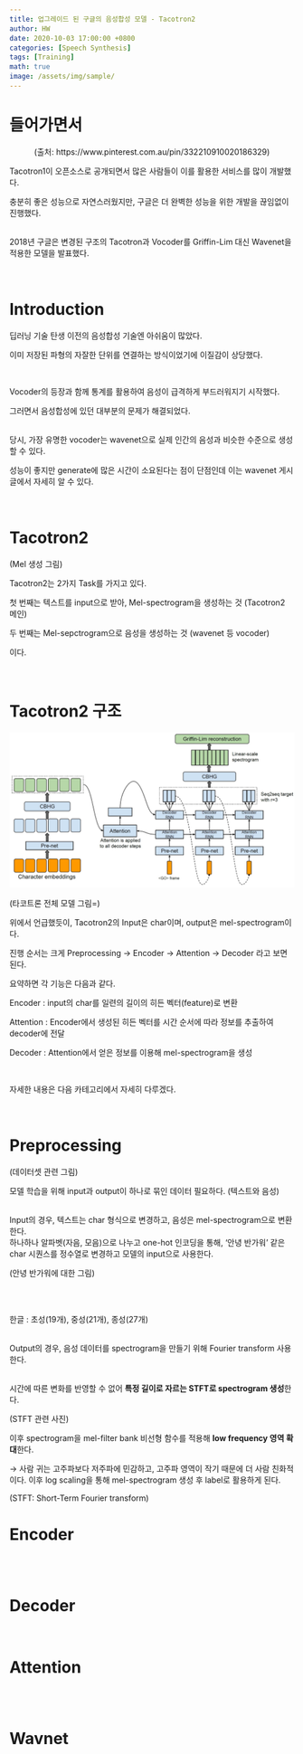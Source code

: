 ```yaml
---
title: 업그레이드 된 구글의 음성합성 모델 - Tacotron2
author: HW
date: 2020-10-03 17:00:00 +0800
categories: [Speech Synthesis]
tags: [Training]
math: true
image: /assets/img/sample/
---
```




# **들어가면서**



<center>(출처: https://www.pinterest.com.au/pin/332210910020186329)</center>


Tacotron1이 오픈소스로 공개되면서 많은 사람들이 이를 활용한 서비스를 많이 개발했다. <br/>

충분히 좋은 성능으로 자연스러웠지만, 구글은 더 완벽한 성능을 위한 개발을 끊임없이 진행했다.<br/><br/>

2018년 구글은 변경된 구조의 Tacotron과 Vocoder를 Griffin-Lim 대신 Wavenet을 적용한 모델을 발표했다.<br/><br/><br/>



# Introduction

딥러닝 기술 탄생 이전의 음성합성 기술엔 아쉬움이 많았다.

이미 저장된 파형의 자잘한 단위를 연결하는 방식이었기에 이질감이 상당했다.<br/>

<br/>

Vocoder의 등장과 함께 통계를 활용하여 음성이 급격하게 부드러워지기 시작했다.<br/>

그러면서 음성합성에 있던 대부분의 문제가 해결되었다. <br/><br/>



당시, 가장 유명한 vocoder는 wavenet으로 실제 인간의 음성과 비슷한 수준으로 생성할 수 있다.

성능이 좋지만 generate에 많은 시간이 소요된다는 점이 단점인데 이는 wavenet 게시글에서 자세히 알 수 있다.<br/><br/><br/>



# Tacotron2 



(Mel 생성 그림)

Tacotron2는 2가지 Task를 가지고 있다.<br/>

첫 번째는 텍스트를 input으로 받아, Mel-spectrogram을 생성하는 것 (Tacotron2 메인)

두 번째는 Mel-sepctrogram으로 음성을 생성하는 것 (wavenet 등 vocoder)

이다.<br/><br/><br/>



# Tacotron2 구조

![tacotron_model](/assets/img/insert/tacotron/tacotron_model.jpg)

(타코트론 전체 모델 그림=)

위에서 언급했듯이, Tacotron2의 Input은 char이며, output은 mel-spectrogram이다.<br/>

진행 순서는 크게 Preprocessing → Encoder → Attention → Decoder 라고 보면 된다.<br/>



요약하면 각 기능은 다음과 같다.<br/>

Encoder : input의 char를 일련의 길이의 히든 벡터(feature)로 변환<br/>

Attention : Encoder에서 생성된 히든 벡터를 시간 순서에 따라 정보를 추출하여 decoder에 전달<br/>

Decoder : Attention에서 얻은 정보를 이용해 mel-spectrogram을 생성<br/>

<br/>

자세한 내용은 다음 카테고리에서 자세히 다루겠다.<br/><br/><br/>



# Preprocessing 

(데이터셋 관련 그림)

모델 학습을 위해 input과 output이 하나로 묶인 데이터 필요하다. (텍스트와 음성)<br/><br/>

Input의 경우, 텍스트는 char 형식으로 변경하고, 음성은 mel-spectrogram으로 변환한다.<br/>
하나하나 알파벳(자음, 모음)으로 나누고 one-hot 인코딩을 통해,
 ‘안녕 반가워’ 같은 char 시퀀스를 정수열로 변경하고 모델의 input으로 사용한다.

(안녕 반가워에 대한 그림)

<br/><br/>

한글 : 초성(19개), 중성(21개), 종성(27개)<br/><br/>

Output의 경우, 음성 데이터를 spectrogram을 만들기 위해 Fourier transform 사용한다.

<br/>시간에 따른 변화를 반영할 수 없어 **특정 길이로 자르는 STFT로 spectrogram 생성**한다. <br/>

(STFT 관련 사진)

이후 spectrogram을 mel-filter bank 비선형 함수를 적용해 **low frequency 영역 확대**한다.

→ 사람 귀는 고주파보다 저주파에 민감하고, 고주파 영역이 작기 때문에 더 사람 친화적이다.
 이후 log scaling을 통해 mel-spectrogram 생성 후 label로 활용하게 된다.



(STFT: Short-Term Fourier transform)

# Encoder 

  



<br>

<br>



# Decoder

<br>



# Attention



<br><br>



# Wavnet

<br><br>



 
